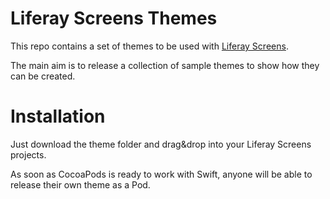 # Liferay Screens Themes
This repo contains a set of themes to be used with [Liferay Screens](https://github.com/liferay/liferay-screens/).

The main aim is to release a collection of sample themes to show how they can be created.

# Installation
Just download the theme folder and drag&drop into your Liferay Screens projects.

As soon as CocoaPods is ready to work with Swift, anyone will be able to release their own theme as a Pod.
